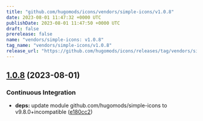 ```yaml
---
title: "github.com/hugomods/icons/vendors/simple-icons/v1.0.8"
date: 2023-08-01 11:47:32 +0000 UTC
publishDate: 2023-08-01 11:47:50 +0000 UTC
draft: false
prerelease: false
name: "vendors/simple-icons: v1.0.8"
tag_name: "vendors/simple-icons/v1.0.8"
release_url: "https://github.com/hugomods/icons/releases/tag/vendors/simple-icons/v1.0.8"
---
```


## [1.0.8](https://github.com/hugomods/icons/compare/vendors/simple-icons/v1.0.7...vendors/simple-icons/v1.0.8) (2023-08-01)


### Continuous Integration

* **deps:** update module github.com/hugomods/simple-icons to v9.8.0+incompatible ([e180cc2](https://github.com/hugomods/icons/commit/e180cc29da0f152eb34b2327cc6c77466275c997))
